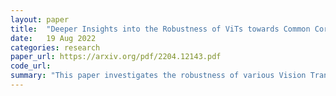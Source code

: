 ```yaml
---
layout: paper
title:  "Deeper Insights into the Robustness of ViTs towards Common Corruptions"
date:   19 Aug 2022
categories: research
paper_url: https://arxiv.org/pdf/2204.12143.pdf
code_url: 
summary: "This paper investigates the robustness of various Vision Transformer (ViT) variants against common corruptions, marking the first comprehensive analysis of how different architectural designs affect ViT resilience. Our benchmarking reveals that certain simple architectural features, such as overlapping patch embedding and convolutional feed-forward networks (FFNs), significantly enhance ViT robustness. Additionally, we scrutinize the effectiveness of CNN-based data augmentation strategies, traditionally aimed at improving robustness, when applied to ViTs. Our study finds that while adversarial noise training is effective, fourier-domain augmentation falls short. Leveraging these insights, we propose a new conditional method for generating dynamic augmentation parameters based on input images, achieving state-of-the-art robustness against common corruptions."
---
```


